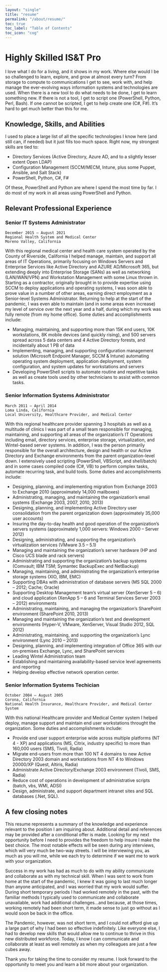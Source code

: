 ```yaml
---
layout: "single"
title: "resume"
permalink: "/about/resume/"
toc: true
toc_label: "Table of Contents"
toc_icon: "cog"
---
```


# Highly Skilled IS&T Pro #

I love what I do for a living, and it shows in my work.  Where else would I be so challenged to learn, explore, and grow at almost every turn?  From storage to compute to communications I get to see, work with, and help manage the ever-evolving ways information systems and technologies are used. When there is a new tool to do what needs to be done, I get to learn something new.  If there is not a tool, I get to script one (PowerShell, Python, Perl, Bash).  If one cannot be scripted, I get to help create one (C#, F#).  It’s hard to get much better than this for me.

## Knowledge, Skills, and Abilities

I used to place a large list of all the specific technologies I know here (and still can, if needed) but it just fills too much space. Right now, my strongest skills are tied to:

- Directory Services (Active Directory, Azure AD, and to a slightly lesser extent Open LDAP)
- Configuration Management (SCCM/MECM, Intune, plus some Puppet, Ansible, and Salt Stack)
- PowerShell, Python, C#, F#

Of these, PowerShell and Python are where I spend the most time by far.  I do most of my work in all areas using PowerShell and Python. 

## Relevant Professional Experience ##

### Senior IT Systems Administrator ###
```
December 2015 – August 2021
Regional Health System and Medical Center
Moreno Valley, California
```

With this regional medical center and health care system operated by the County of Riverside, California I helped manage, maintain, and support all areas of IT Operations, primarily focusing on Windows Servers and Enterprise Services like Active Directory and AZURE AD/Microsoft 365, but extending deeply into Enterprise Storage (SANs) as well as networking (LAN/WAN/VPN) and Workstation Management with some Linux thrown in.  Starting as a contractor, originally brought in to provide expertise using SCCM to deploy applications and operating systems, I was soon able to prove value in a number of other areas, earning direct employment as a Senior-level Systems Administrator.  Returning to help at the start of the pandemic, I was even able to maintain (and in some areas even increase) my level of service over the next year and a half, during which my work was fully remote (from my home office). Some duties and accomplishments include:

- Managing, maintaining, and supporting more than 15K end users, 10K workstations, 8K mobile devices (and quickly rising), and 500 servers spread across 5 data centers and 4 Active Directory forests, and incidentally about 1 PB of data
- Implementing, managing, and supporting configuration management solution (Microsoft Endpoint Manager, SCCM & Intune) automating operating system deployment, application deployment, system configuration, and system updates for workstations and servers
- Developing PowerShell scripts to automate routine and repetitive tasks as well as create tools used by other technicians to assist with common tasks.

### Senior Information Systems Administrator
```
March 2011 – April 2014
Loma Linda, California
Local University, Healthcare Provider, and Medical Center
```

With this regional healthcare provider spanning 3 hospitals as well as a multitude of clinics I was part of a small team responsible for managing, maintaining, and supporting all areas of the organization’s IT Operations including email, directory services, enterprise storage, virtualization, and Wintel-based server systems.  In addition, I was the person primarily responsible for the overall architecture, design and health or our Active Directory and Exchange environments from the parent organization-level down.  I extensively used scripting (PowerShell, VBScript, and shell/batch) and in some cases compiled code (C#, VB) to perform complex tasks, automate recurring task, and build tools.  Some duties and accomplishments include:

- Designing, planning, and implementing migration from Exchange 2003 to Exchange 2010 (approximately 14,000 mailboxes)
- Administrating, managing, and maintaining the organization’s email systems (Exchange 2003, 2007, 2010, 2013)
- Designing, planning, and implementing Active Directory user consolidation from the parent organization down (approximately 35,000 user accounts)
- Insuring the day-to-day health and good operation of the organization’s servers systems (approximately 1,000 servers: Windows 2000 – Server 2012)
- Designing, administrating, and supporting the organization’s virtualization services (VMware 3.5 – 5.1)
- Managing and maintaining the organization’s server hardware (HP and Cisco UCS blade and rack servers)
- Administrating and supporting the organization’s backup systems (Comvault; IBM TSM; Symantec BackupExec and NetBackup)
- Managing, maintaining, and administrating the organization’s enterprise storage systems (XIO, IBM, EMC)
- Supporting DBAs with administration of database servers (MS SQL 2000 – 2012; Cache; Oracle)
- Supporting Desktop Management team’s virtual server (XenServer 5 – 6) and cloud application (XenApp 5 – 6 and Terminal Services Server 2003 – 2012) environments
- Administrating, maintaining, and managing the organization’s SharePoint environment (SharePoint 2010, 2013)
- Managing and maintaining the organization’s test and development environments (Hyper-V, VMware, XenServer, Visual Studio 2012, SQL 2012)
- Administrating, maintaining, and supporting the organization’s Lync environment (Lync 2010 – 2013)
- Designing, planning, and implementing integration of Office 365 with our on-premises Exchange, Lync, and SharePoint services
- Leading Wintel Administration team
- Establishing and maintaining availability-based service level agreements and reporting
- Helping develop effective network operation center.

### Senior Information Systems Techician

```
October 2004 – August 2005
Corona, California
National Health Insurance, Healthcare Provider, and Medical Center System
```

With this national Healthcare provider and Medical Center system I helped deploy, manage support and maintain end user workstations throught the organization. Some duties and accomplishments include:

- Provide end user support enterprise wide across multiple platforms (NT 4 - XP) and applications (MS, Citrix, industry specific) to more than 160,000 users (SMS, Tivoli, Radia)
- Migrate end-users from more than 100 NT 4 domains to new Active Directory 2003 domain and workstations from NT 4 to Windows 20000/XP (Quest, Altiris, Radia) 
- Administrate Active Directory/Exchange 2003 environment (Tivoli, SMS, Radia)
- Reduce cost of operations in development of administrative scripts (batch, vbs, WMI, ADSI)
- Design, administrate, and support department intranet sites and SQL databases (.Net, SQL).

## A few closing notes

This resume represents a summary of the knowledge and experience relevant to the position I am inquiring about. Additional detail and references may be provided after a conditional offer is made.
Looking for my next opportunity before I need to provides the freedom to help insure I make the best choice.  The most notable effects will be seen during any interviews, which will very much be two-way streets.  I will be interviewing you, as much as you will me, while we each try to determine if we want me to work with your organization.

Success in my work has had as much to do with my ability communicate and collaborate as with my technical skill.  When I was sent to work from home at the start of the pandemic, I knew it was going to last much longer than anyone anticipated, and I was worried that my work would suffer.  During short temporary periods I had worked remotely in the past, with the familiar methods I typically used to communicate and collaborate unavailable, work had additional challenges…and because, at those times, working remotely had been short term, it made sense to just go without as I would soon be back in the office.  

The Pandemic, however, was not short term, and I could not afford give up a large part of why I had been so effective indefinitely. Like everyone else, I had to develop new skills that would allow me to continue to thrive in this new distributed workforce. Today, I know I can communicate and collaborate at least as well remotely as when my colleagues are just a few cubes away.

Thank you for taking the time to consider my resume. I look forward to the opportunity to meet you and learn a bit more about your organization.